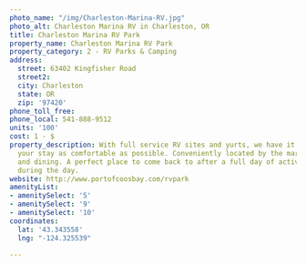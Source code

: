 ```yaml
---
photo_name: "/img/Charleston-Marina-RV.jpg"
photo_alt: Charleston Marina RV in Charleston, OR
title: Charleston Marina RV Park
property_name: Charleston Marina RV Park
property_category: 2 - RV Parks & Camping
address:
  street: 63402 Kingfisher Road
  street2: 
  city: Charleston
  state: OR
  zip: '97420'
phone_toll_free: 
phone_local: 541-888-9512
units: '100'
cost: 1 - $
property_description: With full service RV sites and yurts, we have it all to make
  your stay as comfortable as possible. Conveniently located by the marina, shops
  and dining. A perfect place to come back to after a full day of activities or relax
  during the day.
website: http://www.portofcoosbay.com/rvpark
amenityList:
- amenitySelect: '5'
- amenitySelect: '9'
- amenitySelect: '10'
coordinates:
  lat: '43.343558'
  lng: "-124.325539"

---
```

